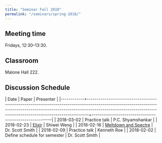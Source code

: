 ```yaml
---
title: "Seminar Fall 2018"
permalink: "/seminars/spring-2018/"
---
```


Meeting time
------------

Fridays, 12:30–13:30.

Classroom
---------

Malone Hall 222.

Discussion Schedule
-------------------

|       Date | Paper                                                                                                                                                                                                                                     | Presenter                                               |
|------------+-------------------------------------------------------------------------------------------------------------------------------------------------------------------------------------------------------------------------------------------+---------------------------------------------------------|
| 2018-03-02 | Practice talk                                                                                                                                                                                                                             | P.C. Shyamshankar                                       |
| 2018-02-23 | [Elixir](https://elixir-lang.org)                                                                                                                                                                                                         | Shiwei Weng                                             |
| 2018-02-16 | [Meltdown and Spectre](https://meltdownattack.com)                                                                                                                                                                                        | Dr. Scott Smith                                         |
| 2018-02-09 | Practice talk                                                                                                                                                                                                                             | Kenneth Roe                                             |
| 2018-02-02 | Define schedule for semester                                                                                                                                                                                                              | Dr. Scott Smith                                         |
